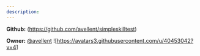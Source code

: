 ```yaml
---
description: 
---
```



**Github:** (https://github.com/avellent/simpleskilltest)

**Owner:** [@avellent](https://github.com/avellent) ![https://avatars3.githubusercontent.com/u/40453042?v=4]

